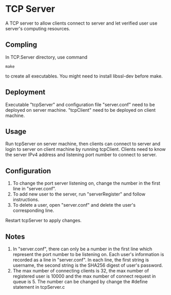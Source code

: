 # TCP Server
A TCP server to allow clients connect to server and let verified user use server's computing resources.

## Compling
In TCP.Server directory, use command
```
make
```
to create all executables. You might need to install libssl-dev before make.

## Deployment
Executable "tcpServer" and configuration file "server.conf" need to be deployed on server machine. "tcpClient" need to be 
deployed on client machine. 

## Usage
Run tcpServer on server machine, then clients can connect to server and login to server on client machine by running tcpClient. Clients need to know the server IPv4 address and listening port number to connect to server. 

## Configuration
1. To change the port server listening on, change the number in the first line in "server.conf".
2. To add new user to the server, run "serverRegister" and follow instructions.
3. To delete a user, open "server.conf" and delete the user's corresponding line.

Restart tcpServer to apply changes.

## Notes
1. In "server.conf", there can only be a number in the first line which represent the port number to be listening on. Each user's 
information is recorded as a line in "server.conf". In each line, the first string is username, the second string is the SHA256 
digest of user's password.
2. The max number of connecting clients is 32, the max number of registered user is 10000 and the max number of connect request in queue is 5. The number can be changed by change the #define statement in tcpServer.c
